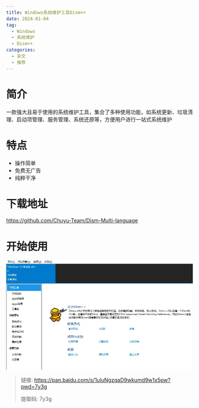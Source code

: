 ```yaml
---
title: Windows系统维护工具Dism++
date: 2024-01-04
tag:
  - Windows
  - 系统维护
  - Dism++
categories:
  - 杂文
  - 推荐
---
```




# 简介

一款强大且易于使用的系统维护工具，集合了多种使用功能，如系统更新、垃圾清理、启动项管理、服务管理、系统还原等，方便用户进行一站式系统维护

# 特点

- 操作简单
- 免费无广告
- 纯粹干净

# 下载地址

https://github.com/Chuyu-Team/Dism-Multi-language

# 开始使用

![](https://github.com/hfshaobing/picx-images-hosting/raw/master/20240104/2024-01-04_232219.55i1j1pjf780.webp)



>链接: https://pan.baidu.com/s/1uluNgzqaD9wkumd9w1x5pw?pwd=7y3g 
>
>提取码: 7y3g